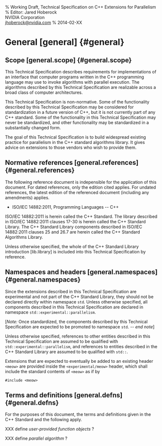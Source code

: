 % Working Draft, Technical Specification on C++ Extensions for Parallelism
% Editor: Jared Hoberock \
  NVIDIA Corporation \
  jhoberock@nvidia.com
% 2014-02-XX

# General [general] {#general}

## Scope [general.scope] {#general.scope}

This Technical Specification describes requirements for implementations of an
interface that computer programs written in the C++ programming language may
use to invoke algorithms with parallel execution. The algorithms described by
this Technical Specification are realizable across a broad class of
computer architectures.

This Technical Specification is non-normative. Some of the functionality
described by this Technical Specification may be considered for standardization
in a future version of C++, but it is not currently part of any C++ standard.
Some of the functionality in this Technical Specification may never be
standardized, and other functionality may be standardized in a substantially
changed form.

The goal of this Technical Specification is to build widespread existing
practice for parallelism in the C++ standard algorithms library. It gives
advice on extensions to those vendors who wish to provide them.

## Normative references [general.references] {#general.references}

The following reference document is indepensible for the application of this
document. For dated references, only the edition cited applies. For undated
references, the latest edition of the referenced document (including any
amendments) applies.

* ISO/IEC 14882:2011, Programming Languages -- C++

ISO/IEC 14882:2011 is herein called the C++ Standard. The library described in
ISO/IEC 14882:2011 clauses 17-30 is herein called the C++ Standard Library. The
C++ Standard Library components described in ISO/IEC 14882:2011 clauses 25 and
26.7 are herein called the C++ Standard Algorithms Library.

Unless otherwise specified, the whole of the C++ Standard Library introduction
[lib.library] is included into this Technical Specification by reference.

## Namespaces and headers [general.namespaces] {#general.namespaces}

Since the extensions described in this Technical Specification are
experimental and not part of the C++ Standard Library, they should not be
declared directly within namespace `std`. Unless otherwise specified, all
components described in this Technical Specification are declared in namespace
`std::experimental::parallelism`.

[*Note:* Once standardized, the components described by this Technical Specification
are expected to be promoted to namespace `std`. -- *end note*]

Unless otherwise specified, references to other entities described in this
Technical Specification are assumed to be qualified with
`std::experimental::parallelism`, and references to entities described in the
C++ Standard Library are assumed to be qualified with `std::`.

Extensions that are expected to eventually be added to an existing header
`<meow>` are provided inside the `<experimental/meow>` header, which shall
include the standard contents of `<meow>` as if by

    #include <meow>

## Terms and definitions [general.defns] {#general.defns}

For the purposes of this document, the terms and definitions given in the C++
Standard and the following apply.

XXX define *user-provided function objects* ?

XXX define *parallel algorithm* ?


